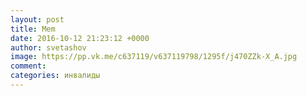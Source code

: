 ```yaml
--- 
layout: post 
title: Mem 
date: 2016-10-12 21:23:12 +0000 
author: svetashov 
image: https://pp.vk.me/c637119/v637119798/1295f/j470ZZk-X_A.jpg
comment: 
categories: инвалиды
---
```

